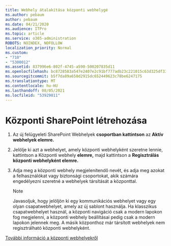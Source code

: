 ```yaml
---
title: Webhely átalakítása központi webhelygé
ms.author: pebaum
author: pebaum
ms.date: 04/21/2020
ms.audience: ITPro
ms.topic: article
ms.service: o365-administration
ROBOTS: NOINDEX, NOFOLLOW
localization_priority: Normal
ms.custom:
- "710"
- "5300012"
ms.assetid: 837996e6-802f-4745-a590-500207835d11
ms.openlocfilehash: bc8728583a547e2407e2c91bf777adb23c221015c63d325df33db6c691f98e71
ms.sourcegitcommit: b5f7da89a650d2915dc652449623c78be6247175
ms.translationtype: MT
ms.contentlocale: hu-HU
ms.lasthandoff: 08/05/2021
ms.locfileid: "53929811"
---
```

# <a name="create-a-sharepoint-hub-site"></a>Központi SharePoint létrehozása

1. Az új felügyeleti SharePoint Webhelyek **csoportban kattintson** az **Aktív webhelyek elemre.**

2. Jelölje ki azt a webhelyet, amely központi webhelyként szeretne lennie, kattintson a Központi webhely **elemre,** majd kattintson a **Regisztrálás központi webhelyként elemre.**

3. Adja meg a központi webhely megjelenítendő nevét, és adja meg azokat a felhasználókat vagy biztonsági csoportokat, akik számára engedélyezni szeretné a webhelyek társítását a központtal.

    > [!NOTE]
    >  Javasoljuk, hogy jelöljön ki egy kommunikációs webhelyet vagy egy olyan csapatwebhelyet, amely az új sablont használja. Ha klasszikus csapatwebhelyet használ, a központi navigáció csak a modern lapokon fog megjelenni, a központi webhely beállításai pedig csak a modern lapokon jelennek meg. A másik központhoz már társított webhelyek nem regisztrálható központi webhelyként.
  
[További információ a központi webhelyekről](https://go.microsoft.com/fwlink/?linkid=869149)
  